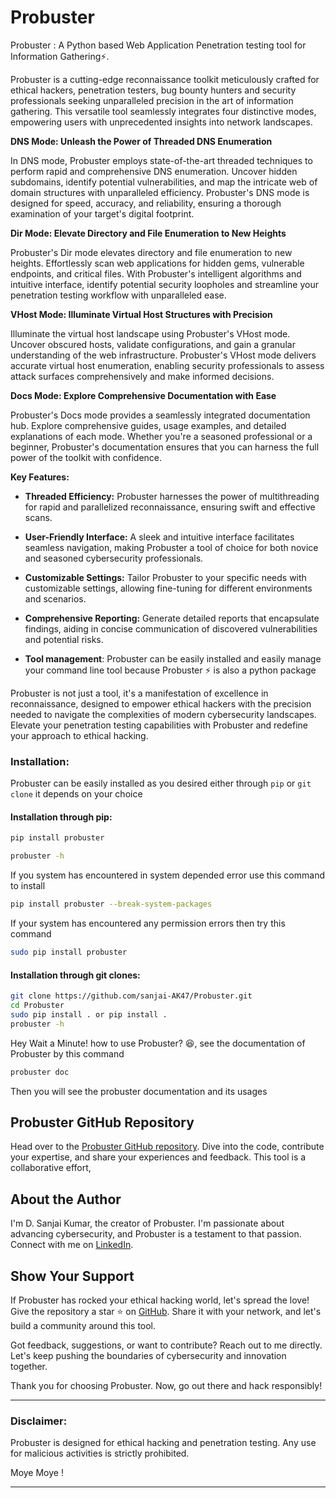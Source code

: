 # Probuster
Probuster : A Python based Web Application Penetration testing tool for Information Gathering⚡.

Probuster is a cutting-edge reconnaissance toolkit meticulously crafted for ethical hackers, penetration testers, bug bounty hunters and security professionals seeking unparalleled precision in the art of information gathering. This versatile tool seamlessly integrates four distinctive modes, empowering users with unprecedented insights into network landscapes.

**DNS Mode: Unleash the Power of Threaded DNS Enumeration**

In DNS mode, Probuster employs state-of-the-art threaded techniques to perform rapid and comprehensive DNS enumeration. Uncover hidden subdomains, identify potential vulnerabilities, and map the intricate web of domain structures with unparalleled efficiency. Probuster's DNS mode is designed for speed, accuracy, and reliability, ensuring a thorough examination of your target's digital footprint.

**Dir Mode: Elevate Directory and File Enumeration to New Heights**

Probuster's Dir mode elevates directory and file enumeration to new heights. Effortlessly scan web applications for hidden gems, vulnerable endpoints, and critical files. With Probuster's intelligent algorithms and intuitive interface, identify potential security loopholes and streamline your penetration testing workflow with unparalleled ease.

**VHost Mode: Illuminate Virtual Host Structures with Precision**

Illuminate the virtual host landscape using Probuster's VHost mode. Uncover obscured hosts, validate configurations, and gain a granular understanding of the web infrastructure. Probuster's VHost mode delivers accurate virtual host enumeration, enabling security professionals to assess attack surfaces comprehensively and make informed decisions.

**Docs Mode: Explore Comprehensive Documentation with Ease**

Probuster's Docs mode provides a seamlessly integrated documentation hub. Explore comprehensive guides, usage examples, and detailed explanations of each mode. Whether you're a seasoned professional or a beginner, Probuster's documentation ensures that you can harness the full power of the toolkit with confidence.

**Key Features:**

- **Threaded Efficiency:** Probuster harnesses the power of multithreading for rapid and parallelized reconnaissance, ensuring swift and effective scans.
  
- **User-Friendly Interface:** A sleek and intuitive interface facilitates seamless navigation, making Probuster a tool of choice for both novice and seasoned cybersecurity professionals.

- **Customizable Settings:** Tailor Probuster to your specific needs with customizable settings, allowing fine-tuning for different environments and scenarios.

- **Comprehensive Reporting:** Generate detailed reports that encapsulate findings, aiding in concise communication of discovered vulnerabilities and potential risks.
- **Tool management**: Probuster can be easily installed and easily manage your command line tool because Probuster ⚡ is also a python package

Probuster is not just a tool, it's a manifestation of excellence in reconnaissance, designed to empower ethical hackers with the precision needed to navigate the complexities of modern cybersecurity landscapes. Elevate your penetration testing 
capabilities with Probuster and redefine your approach to ethical hacking. 

### Installation:

Probuster can be easily installed as you desired either through `pip` or `git clone` it depends on your choice

#### Installation through pip:

```bash
pip install probuster

probuster -h
```
If you system has encountered in system depended error use this command to install
```bash
pip install probuster --break-system-packages
```
If your system has encountered any permission errors then try this command

```bash
sudo pip install probuster
```
#### Installation through git clones:

```bash
git clone https://github.com/sanjai-AK47/Probuster.git
cd Probuster
sudo pip install . or pip install .
probuster -h
```

Hey Wait a Minute! how to use Probuster? 😆, see the documentation of Probuster by this command

```bash
probuster doc
```
Then you will see the probuster documentation and its usages

## Probuster GitHub Repository

Head over to the [Probuster GitHub repository](https://github.com/sanjai-AK47/Probuster). Dive into the code, contribute your expertise, and share your experiences and feedback. This tool is a collaborative effort, 
## About the Author

I'm D. Sanjai Kumar, the creator of Probuster. I'm passionate about advancing cybersecurity, and Probuster is a testament to that passion. Connect with me on [LinkedIn](https://www.linkedin.com/in/d-sanjai-kumar-109a7227b).

## Show Your Support

If Probuster has rocked your ethical hacking world, let's spread the love! Give the repository a star :star: on [GitHub](https://github.com/sanjai-AK47/Probuster). Share it with your network, and let's build a community around this tool.

Got feedback, suggestions, or want to contribute? Reach out to me directly. Let's keep pushing the boundaries of cybersecurity and innovation together.

Thank you for choosing Probuster. Now, go out there and hack responsibly!

---

### Disclaimer:
Probuster is designed for ethical hacking and penetration testing. Any use for malicious activities is strictly prohibited.

Moye Moye ! 

---
